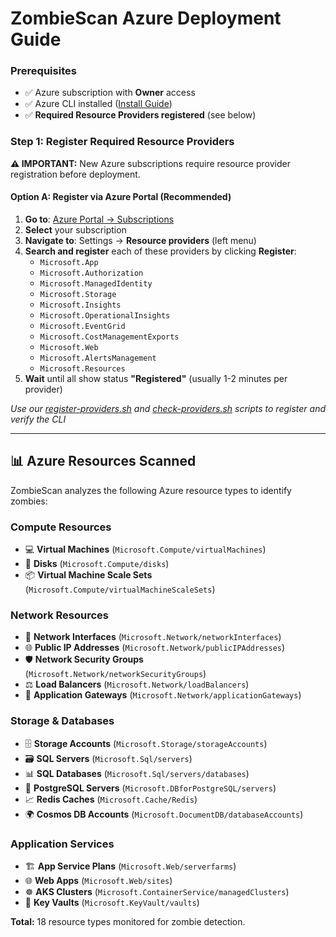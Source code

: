 # ZombieScan Azure Deployment Guide

### Prerequisites
- ✅ Azure subscription with **Owner** access
- ✅ Azure CLI installed ([Install Guide](https://docs.microsoft.com/cli/azure/install-azure-cli))
- ✅ **Required Resource Providers registered** (see below)

### Step 1: Register Required Resource Providers

**⚠️ IMPORTANT:** New Azure subscriptions require resource provider registration before deployment.

#### Option A: Register via Azure Portal (Recommended)

1. **Go to**: [Azure Portal → Subscriptions](https://portal.azure.com/#view/Microsoft_Azure_Billing/SubscriptionsBlade)
2. **Select** your subscription
3. **Navigate to**: Settings → **Resource providers** (left menu)
4. **Search and register** each of these providers by clicking **Register**:
   - `Microsoft.App`
   - `Microsoft.Authorization`
   - `Microsoft.ManagedIdentity`
   - `Microsoft.Storage`
   - `Microsoft.Insights`
   - `Microsoft.OperationalInsights`
   - `Microsoft.EventGrid`
   - `Microsoft.CostManagementExports`
   - `Microsoft.Web`
   - `Microsoft.AlertsManagement`
   - `Microsoft.Resources`
5. **Wait** until all show status **"Registered"** (usually 1-2 minutes per provider)

_Use our [register-providers.sh](register-provders.sh) and [check-providers.sh](check-providers.sh) scripts to register and verify the CLI_


---

## 📊 Azure Resources Scanned

ZombieScan analyzes the following Azure resource types to identify zombies:

### Compute Resources
- 💻 **Virtual Machines** (`Microsoft.Compute/virtualMachines`)
- 💾 **Disks** (`Microsoft.Compute/disks`)
- 📦 **Virtual Machine Scale Sets** (`Microsoft.Compute/virtualMachineScaleSets`)

### Network Resources
- 🔌 **Network Interfaces** (`Microsoft.Network/networkInterfaces`)
- 🌐 **Public IP Addresses** (`Microsoft.Network/publicIPAddresses`)
- 🛡️ **Network Security Groups** (`Microsoft.Network/networkSecurityGroups`)
- ⚖️ **Load Balancers** (`Microsoft.Network/loadBalancers`)
- 🚪 **Application Gateways** (`Microsoft.Network/applicationGateways`)

### Storage & Databases
- 🗄️ **Storage Accounts** (`Microsoft.Storage/storageAccounts`)
- 🗃️ **SQL Servers** (`Microsoft.Sql/servers`)
- 📊 **SQL Databases** (`Microsoft.Sql/servers/databases`)
- 🐘 **PostgreSQL Servers** (`Microsoft.DBforPostgreSQL/servers`)
- 📈 **Redis Caches** (`Microsoft.Cache/Redis`)
- 🌍 **Cosmos DB Accounts** (`Microsoft.DocumentDB/databaseAccounts`)

### Application Services
- 🏗️ **App Service Plans** (`Microsoft.Web/serverfarms`)
- 🌐 **Web Apps** (`Microsoft.Web/sites`)
- ☸️ **AKS Clusters** (`Microsoft.ContainerService/managedClusters`)
- 🔑 **Key Vaults** (`Microsoft.KeyVault/vaults`)

**Total:** 18 resource types monitored for zombie detection.
